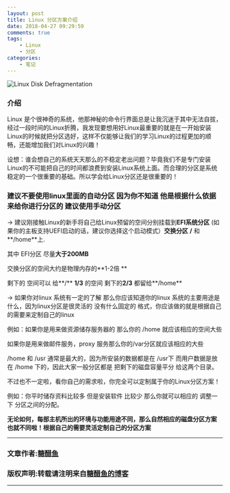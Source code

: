 ```yaml
---
layout: post
title: Linux 分区方案介绍
date: 2018-04-27 09:29:59
comments: true
tags: 
    - Linux
    - 分区
categories:
    - 笔记
---
```


![Linux Disk Defragmentation](https://ws1.sinaimg.cn/large/006tNbRwly1fwbm50affwj30jx09hq3z.jpg)

### 介绍
Linux 是个很神奇的系统，他那神秘的命令行界面总是让我沉迷于其中无法自拔，经过一段时间的Linux折腾，我发现要想用好Linux最重要的就是在一开始安装Linux的时候就把分区选好，这样不仅能够让我们的学习Linux的过程更加的顺畅，还能增加我们对Linux的兴趣！

<!-- more -->

设想：谁会想自己的系统天天那么的不稳定老出问题？毕竟我们不是专门安装Linux的不可能把自己的时间都浪费到安装Linux系统上面。而合理的分区是系统稳定的一个很重要的基础。所以学会给Linux分区还是很重要的！

### 建议不要使用linux里面的自动分区 因为你不知道 他是根据什么依据来给你进行分区的 建议使用手动分区

&rarr;  建议刚接触Linux的新手将自己给Linux预留的空间分别挂载到**EFI系统分区** (如果你的主板支持UEFI启动的话，建议你选择这个启动模式）**交换分区** **/** 和**/home**上.

其中 EFI分区 尽量**大于200MB**

交换分区的空间大约是物理内存的**1-2倍 **

剩下的 空间可以 给**/**  **1/3**  的空间 剩下的**2/3**  都留给**/home**

&rarr; 如果你对linux 系统有一定的了解 那么你应该知道你的linux 系统的主要用途是什么，因为linux分区是很灵活的 没有什么固定的 格式，你应该做的就是根据自己的需要来定制自己的linux

例如：如果你是用来做资源储存服务器的 那么你的  /home 就应该相应的空间大些

如果你是用来做邮件服务，proxy 服务那么你的/var分区就应该相应的大些

/home 和 /usr 通常是最大的，因为所安装的数据都是在 /usr下  而用户数据是放在 /home 下的，因此大家一般分区都是 把剩下的磁盘容量平分 给这两个目录。 

 不过也不一定啦，看你自己的需求啦，你完全可以定制属于你的Linux分区方案！ 

例如：你平时储存资料比较多 但是安装软件 比较少 那么你就可以相应的 调整一下 分区之间的分配。

**无论如何，每部主机所出的环境与功能用途不同，那么自然相应的磁盘分区方案 也就不同啦！根据自己的需要灵活定制自己的分区方案**


---
### 文章作者:[糖醋鱼](http://zzutcy.top)

### 版权声明:转载请注明来自[糖醋鱼的博客](http://zzutcy.top)
---